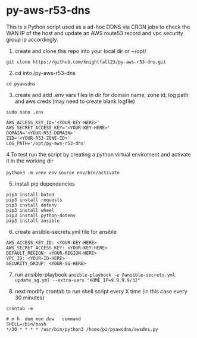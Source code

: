 # py-aws-r53-dns
This is a Python script used as a ad-hoc DDNS via CRON jobs to check the WAN IP of the host and update an AWS route53 record and vpc security group ip accordingly.

1. create and clone this repo into your local dir or ~/opt/

`git clone https://github.com/knightfall23/py-aws-r53-dns.git`

2. cd into /py-aws-r53-dns

`cd pyawsdns`

3. create and add .env vars files in dir for domain name, zone id, log path and aws creds (may need to create blank logfile)

`sudo nano .env`

```
AWS_ACCESS_KEY_ID='<YOUR-KEY-HERE>'
AWS_SECRET_ACCESS_KEY='<YOUR-KEY-HERE>'
DOMAIN='<YOUR-R53-DOMAIN>'
ZID='<YOUR-R53-ZONE-ID>'
LOG_PATH='/opt/py-aws-r53-dns'
```

4.To test run the script by creating a python virtual enviroment and activate it in the working dir

`python3 -m venv env`
`source env/bin/activate`

5. install pip dependencies

```
pip3 install boto3
pip3 install requests
pip3 install dotenv
pip3 install wheel
pip3 install python-dotenv
pip3 install ansible
```

6. create ansible-secrets.yml file for ansible 

```
AWS_ACCESS_KEY_ID: <YOUR-KEY-HERE>
AWS_SECRET_ACCESS_KEY: <YOUR-KEY-HERE>
DEFAULT_REGION: <YOUR-REGION-HERE>
VPC_ID: <YOUR-ID-HERE>
SECURITY_GROUP: <YOUR-SG-HERE>
```
7. run ansible-playbook 
`ansible-playbook -e @ansible-secrets.yml update_sg.yml --extra-vars "HOME_IP=9.9.9.9/32"`

6. next modify crontab to run shell script every X time (in this case every 30 minutes)

`crontab -e`
```
# m h  dom mon dow   command
SHELL=/bin/bash
*/30 * * * * /usr/bin/python3 /home/pi/pyawsdns/awsdns.py
```

